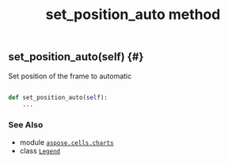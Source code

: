 ﻿---
title: set_position_auto method
second_title: Aspose.Cells for Python via .NET API References
description: 
type: docs
weight: 40
url: /aspose.cells.charts/legend/set_position_auto/
is_root: false
---

## set_position_auto(self) {#}

Set position of the frame to automatic



```python

def set_position_auto(self):
    ...
```





### See Also
* module [`aspose.cells.charts`](../../)
* class [`Legend`](/cells/python-net/aspose.cells.charts/legend)
